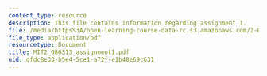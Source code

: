 ```yaml
---
content_type: resource
description: This file contains information regarding assignment 1.
file: /media/https%3A/open-learning-course-data-rc.s3.amazonaws.com/2-086-numerical-computation-for-mechanical-engineers-spring-2013/dfdc8e33b5e45ce1a72fe1b48e69c631_MIT2_086S13_assignment1.pdf
file_type: application/pdf
resourcetype: Document
title: MIT2_086S13_assignment1.pdf
uid: dfdc8e33-b5e4-5ce1-a72f-e1b48e69c631
---
```

